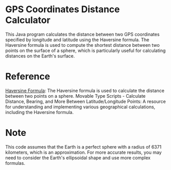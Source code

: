 # GPS Coordinates Distance Calculator
This Java program calculates the distance between two GPS coordinates specified by longitude and latitude using the Haversine formula. The Haversine formula is used to compute the shortest distance between two points on the surface of a sphere, which is particularly useful for calculating distances on the Earth's surface.

# Reference 
<a href="https://en.wikipedia.org/wiki/Haversine_formula">Haversine Formula</a>: The Haversine formula is used to calculate the distance between two points on a sphere.
Movable Type Scripts - Calculate Distance, Bearing, and More Between Latitude/Longitude Points: A resource for understanding and implementing various geographical calculations, including the Haversine formula.
# Note
This code assumes that the Earth is a perfect sphere with a radius of 6371 kilometers, which is an approximation. For more accurate results, you may need to consider the Earth's ellipsoidal shape and use more complex formulas.
